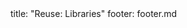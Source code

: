 <frontmatter>
title: "Reuse: Libraries"
footer: footer.md
</frontmatter>

<include src="container-inPage-asFlat.md" boilerplate />